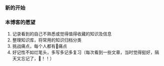 ### 新的开始
### 本博客的愿望
1. 记录看到的自己不熟悉或觉得值得收藏的知识及信息
2. 整理知识库，将常用的知识归档分类
3. 挑战痛点，每个人都有痛点
4. 好记性不如烂笔头，多写多记多复习（每次看到一些文章，当时觉得挺好，隔天又忘记了，！！）
